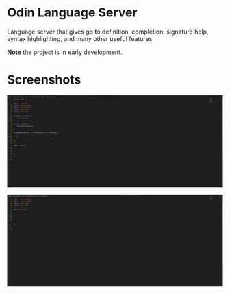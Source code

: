 # Odin Language Server

Language server that gives go to definition, completion, signature help, syntax highlighting, and many other useful features.

**Note** the project is in early development.

# Screenshots

![Procedure example](images/completion.gif)

![Completion example](images/procedure.gif)